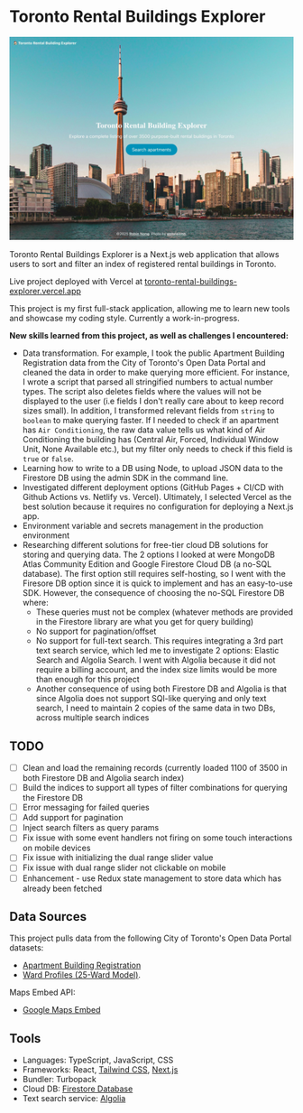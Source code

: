# Toronto Rental Buildings Explorer

![Landing page](./public/home-page-screenshot.jpg)

Toronto Rental Buildings Explorer is a Next.js web application that allows users to sort and filter an index of registered rental buildings in Toronto.

Live project deployed with Vercel at [toronto-rental-buildings-explorer.vercel.app](https://toronto-rental-buildings-explorer.vercel.app/)

This project is my first full-stack application, allowing me to learn new tools and showcase my coding style. Currently a work-in-progress.

**New skills learned from this project, as well as challenges I encountered:**

  - Data transformation. For example, I took the public Apartment Building Registration data from the City of Toronto's Open Data Portal and cleaned the data in order to make querying more efficient. For instance, I wrote a script that parsed all stringified numbers to actual number types. The script also deletes fields where the values will not be displayed to the user (i.e fields I don't really care about to keep record sizes small). In addition, I transformed relevant fields from `string` to `boolean` to make querying faster. If I needed to check if an apartment has `Air Conditioning`, the raw data value tells us what kind of Air Conditioning the building has (Central Air, Forced, Individual Window Unit, None Available etc.), but my filter only needs to check if this field is `true` or `false`.
  - Learning how to write to a DB using Node, to upload JSON data to the Firestore DB using the admin SDK in the command line.
  - Investigated different deployment options (GitHub Pages + CI/CD with Github Actions vs. Netlify vs. Vercel). Ultimately, I selected Vercel as the best solution because it requires no configuration for deploying a Next.js app.
  - Environment variable and secrets management in the production environment
  - Researching different solutions for free-tier cloud DB solutions for storing and querying data. The 2 options I looked at were MongoDB Atlas Community Edition and Google Firestore Cloud DB (a no-SQL database). The first option still requires self-hosting, so I went with the Firesore DB option since it is quick to implement and has an easy-to-use SDK. However, the consequence of choosing the no-SQL Firestore DB where:
      - These queries must not be complex (whatever methods are provided in the Firestore library are what you get for query building)
      - No support for pagination/offset
      - No support for full-text search. This requires integrating a 3rd part text search service, which led me to investigate 2 options: Elastic Search and Algolia Search. I went with Algolia because it did not require a billing account, and the index size limits would be more than enough for this project
      - Another consequence of using both Firestore DB and Algolia is that since Algolia does not support SQl-like querying and only text search, I need to maintain 2 copies of the same data in two DBs, across multiple search indices


## TODO
- [ ] Clean and load the remaining records (currently loaded 1100 of 3500 in both Firestore DB and Algolia search index)
- [ ] Build the indices to support all types of filter combinations for querying the Firestore DB
- [ ] Error messaging for failed queries
- [ ] Add support for pagination
- [ ] Inject search filters as query params
- [ ] Fix issue with some event handlers not firing on some touch interactions on mobile devices
- [ ] Fix issue with initializing the dual range slider value
- [ ] Fix issue with dual range slider not clickable on mobile
- [ ] Enhancement - use Redux state management to store data which has already been fetched

## Data Sources

This project pulls data from the following City of Toronto's Open Data Portal datasets:

- [Apartment Building Registration](https://open.toronto.ca/dataset/apartment-building-registration/)
- [Ward Profiles (25-Ward Model)](https://open.toronto.ca/dataset/ward-profiles-25-ward-model/).

Maps Embed API:

- [Google Maps Embed](https://developers.google.com/maps/documentation/embed/get-started)

## Tools

- Languages: TypeScript, JavaScript, CSS
- Frameworks: React, [Tailwind CSS](https://tailwindcss.com), [Next.js](https://nextjs.org/docs)
- Bundler: Turbopack
- Cloud DB: [Firestore Database](https://firebase.google.com/docs/firestore)
- Text search service: [Algolia](https://www.algolia.com/doc/api-client/javascript/getting-started/#install)
